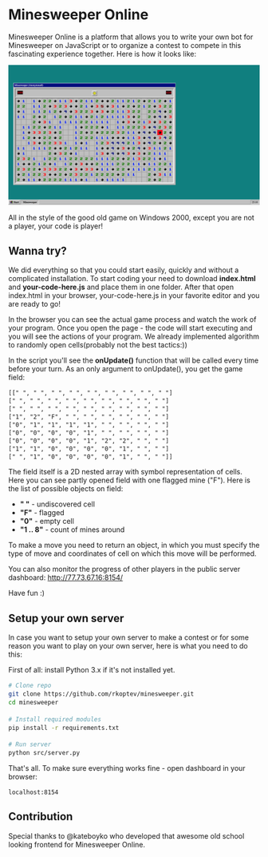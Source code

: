 Minesweeper Online
==================

Minesweeper Online is a platform that allows you to write your own bot for Minesweeper on JavaScript or to organize a contest to compete in this fascinating experience together. Here is how it looks like:

![alt minesweeper](https://raw.githubusercontent.com/rkoptev/minesweeper/master/img/demo.png)

All in the style of the good old game on Windows 2000, except you are not a player, your code is player!

## Wanna try?
We did everything so that you could start easily, quickly and without a complicated installation. To start coding your need to download **index.html** and **your-code-here.js** and place them in one folder. After that open index.html in your browser, your-code-here.js in your favorite editor and you are ready to go!

In the browser you can see the actual game process and watch the work of your program. Once you open the page - the code will start executing and you will see the actions of your program. We already implemented algorithm to randomly open cells(probably not the best tactics:))

In the script you'll see the **onUpdate()** function that will be called every time before your turn. As an only argument to onUpdate(), you get the game field: 
```
[[" ", " ", " ", " ", " ", " ", " ", " ", " "]
[" ", " ", " ", " ", " ", " ", " ", " ", " "]
[" ", " ", " ", " ", " ", " ", " ", " ", " "]
["1", "2", "F", " ", " ", " ", " ", " ", " "]
["0", "1", "1", "1", "1", " ", " ", " ", " "]
["0", "0", "0", "0", "1", " ", " ", " ", " "]
["0", "0", "0", "0", "1", "2", "2", " ", " "]
["1", "1", "0", "0", "0", "0", "1", " ", " "]
[" ", "1", "0", "0", "0", "0", "1", " ", " "]]
```
The field itself is a 2D nested array with symbol representation of cells. Here you can see partly opened field with one flagged mine ("F"). Here is the list of possible objects on field:
- __" "__ - undiscovered cell
- __"F"__ - flagged
- __"0"__ - empty cell
- __"1 .. 8"__ - count of mines around

To make a move you need to return an object, in which you must specify the type of move and coordinates of cell on which this move will be performed. 

You can also monitor the progress of other players in the public server dashboard: http://77.73.67.16:8154/

Have fun :)

## Setup your own server
In case you want to setup your own server to make a contest or for some reason you want to play on your own server, here is what you need to do this:

First of all: install Python 3.x if it's not installed yet.
```bash
# Clone repo
git clone https://github.com/rkoptev/minesweeper.git
cd minesweeper

# Install required modules
pip install -r requirements.txt

# Run server
python src/server.py
```

That's all. To make sure everything works fine - open dashboard in your browser:
```
localhost:8154
```

## Contribution
Special thanks to @kateboyko who developed that awesome old school looking frontend for Minesweeper Online.
